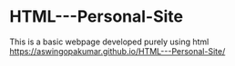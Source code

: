 # HTML---Personal-Site
This is a basic webpage developed purely using html 
https://aswingopakumar.github.io/HTML---Personal-Site/
